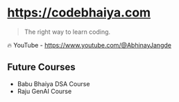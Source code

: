 # https://codebhaiya.com

> The right way to learn coding.

🔥 YouTube - https://www.youtube.com/@AbhinayJangde

## Future Courses

- Babu Bhaiya DSA Course
- Raju GenAI Course